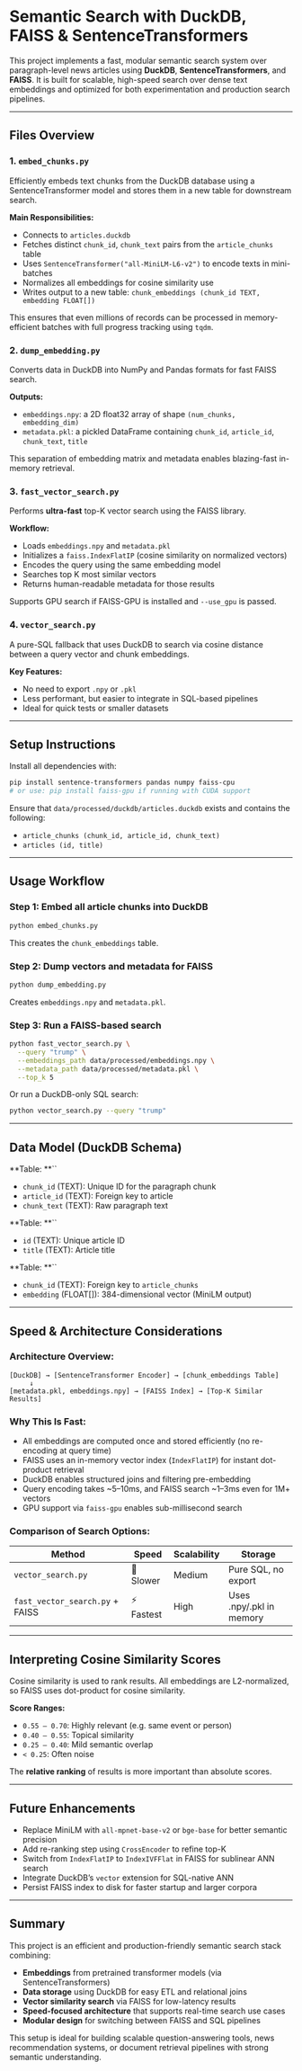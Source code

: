 # Semantic Search with DuckDB, FAISS & SentenceTransformers

This project implements a fast, modular semantic search system over paragraph-level news articles using **DuckDB**, **SentenceTransformers**, and **FAISS**. It is built for scalable, high-speed search over dense text embeddings and optimized for both experimentation and production search pipelines.

---

## Files Overview

### 1. `embed_chunks.py`

Efficiently embeds text chunks from the DuckDB database using a SentenceTransformer model and stores them in a new table for downstream search.

**Main Responsibilities:**

- Connects to `articles.duckdb`
- Fetches distinct `chunk_id`, `chunk_text` pairs from the `article_chunks` table
- Uses `SentenceTransformer("all-MiniLM-L6-v2")` to encode texts in mini-batches
- Normalizes all embeddings for cosine similarity use
- Writes output to a new table: `chunk_embeddings (chunk_id TEXT, embedding FLOAT[])`

This ensures that even millions of records can be processed in memory-efficient batches with full progress tracking using `tqdm`.

### 2. `dump_embedding.py`

Converts data in DuckDB into NumPy and Pandas formats for fast FAISS search.

**Outputs:**

- `embeddings.npy`: a 2D float32 array of shape `(num_chunks, embedding_dim)`
- `metadata.pkl`: a pickled DataFrame containing `chunk_id`, `article_id`, `chunk_text`, `title`

This separation of embedding matrix and metadata enables blazing-fast in-memory retrieval.

### 3. `fast_vector_search.py`

Performs **ultra-fast** top-K vector search using the FAISS library.

**Workflow:**

- Loads `embeddings.npy` and `metadata.pkl`
- Initializes a `faiss.IndexFlatIP` (cosine similarity on normalized vectors)
- Encodes the query using the same embedding model
- Searches top K most similar vectors
- Returns human-readable metadata for those results

Supports GPU search if FAISS-GPU is installed and `--use_gpu` is passed.

### 4. `vector_search.py`

A pure-SQL fallback that uses DuckDB to search via cosine distance between a query vector and chunk embeddings.

**Key Features:**

- No need to export `.npy` or `.pkl`
- Less performant, but easier to integrate in SQL-based pipelines
- Ideal for quick tests or smaller datasets

---

## Setup Instructions

Install all dependencies with:

```bash
pip install sentence-transformers pandas numpy faiss-cpu
# or use: pip install faiss-gpu if running with CUDA support
```

Ensure that `data/processed/duckdb/articles.duckdb` exists and contains the following:

- `article_chunks (chunk_id, article_id, chunk_text)`
- `articles (id, title)`

---

## Usage Workflow

### Step 1: Embed all article chunks into DuckDB

```bash
python embed_chunks.py
```

This creates the `chunk_embeddings` table.

### Step 2: Dump vectors and metadata for FAISS

```bash
python dump_embedding.py
```

Creates `embeddings.npy` and `metadata.pkl`.

### Step 3: Run a FAISS-based search

```bash
python fast_vector_search.py \
  --query "trump" \
  --embeddings_path data/processed/embeddings.npy \
  --metadata_path data/processed/metadata.pkl \
  --top_k 5
```

Or run a DuckDB-only SQL search:

```bash
python vector_search.py --query "trump"
```

---

## Data Model (DuckDB Schema)

\*\*Table: \*\*\`\`

- `chunk_id` (TEXT): Unique ID for the paragraph chunk
- `article_id` (TEXT): Foreign key to article
- `chunk_text` (TEXT): Raw paragraph text

\*\*Table: \*\*\`\`

- `id` (TEXT): Unique article ID
- `title` (TEXT): Article title

\*\*Table: \*\*\`\`

- `chunk_id` (TEXT): Foreign key to `article_chunks`
- `embedding` (FLOAT[]): 384-dimensional vector (MiniLM output)

---

## Speed & Architecture Considerations

### Architecture Overview:

```
[DuckDB] → [SentenceTransformer Encoder] → [chunk_embeddings Table]
     ↓
[metadata.pkl, embeddings.npy] → [FAISS Index] → [Top-K Similar Results]
```

### Why This Is Fast:

- All embeddings are computed once and stored efficiently (no re-encoding at query time)
- FAISS uses an in-memory vector index (`IndexFlatIP`) for instant dot-product retrieval
- DuckDB enables structured joins and filtering pre-embedding
- Query encoding takes \~5–10ms, and FAISS search \~1–3ms even for 1M+ vectors
- GPU support via `faiss-gpu` enables sub-millisecond search

### Comparison of Search Options:

| Method | Speed | Scalability | Storage |
| --- | --- | --- | --- |
| `vector_search.py` | 🐢 Slower | Medium | Pure SQL, no export |
| `fast_vector_search.py` + FAISS | ⚡ Fastest | High | Uses .npy/.pkl in memory |

---

## Interpreting Cosine Similarity Scores

Cosine similarity is used to rank results. All embeddings are L2-normalized, so FAISS uses dot-product for cosine similarity.

**Score Ranges:**

- `0.55 – 0.70`: Highly relevant (e.g. same event or person)
- `0.40 – 0.55`: Topical similarity
- `0.25 – 0.40`: Mild semantic overlap
- `< 0.25`: Often noise

The **relative ranking** of results is more important than absolute scores.

---

## Future Enhancements

- Replace MiniLM with `all-mpnet-base-v2` or `bge-base` for better semantic precision
- Add re-ranking step using `CrossEncoder` to refine top-K
- Switch from `IndexFlatIP` to `IndexIVFFlat` in FAISS for sublinear ANN search
- Integrate DuckDB’s `vector` extension for SQL-native ANN
- Persist FAISS index to disk for faster startup and larger corpora

---

## Summary

This project is an efficient and production-friendly semantic search stack combining:

- **Embeddings** from pretrained transformer models (via SentenceTransformers)
- **Data storage** using DuckDB for easy ETL and relational joins
- **Vector similarity search** via FAISS for low-latency results
- **Speed-focused architecture** that supports real-time search use cases
- **Modular design** for switching between FAISS and SQL pipelines

This setup is ideal for building scalable question-answering tools, news recommendation systems, or document retrieval pipelines with strong semantic understanding.
